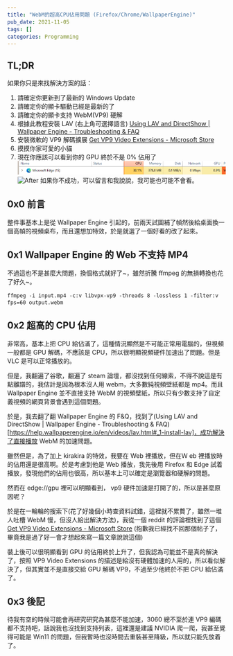 ```yaml
---
title: "WebM的超高CPU佔用問題 (Firefox/Chrome/WallpaperEngine)"
pub_date: 2021-11-05
tags: []
categories: Programming
---
```


## TL;DR

如果你只是來找解決方案的話：

1. 請確定你更新到了最新的 Windows Update
2. 請確定你的顯卡驅動已經是最新的了
3. 請確定你的顯卡支持 WebM(VP9) 硬解
4. 根據此教程安裝 LAV (右上角可選擇語言) [Using LAV and DirectShow | Wallpaper Engine - Troubleshooting & FAQ](https://help.wallpaperengine.io/en/videos/lav.html#_1-install-lav)
5. 安裝微軟的 VP9 解碼擴展 [Get VP9 Video Extensions - Microsoft Store](https://www.microsoft.com/en-us/p/vp9-video-extensions/9n4d0msmp0pt?activetab=pivot:overviewtab)
6. 摸摸你家可愛的小貓
7. 現在你應該可以看到你的 GPU 終於不是 0% 佔用了
   ![Before](webm-hardware-acceleration/Snipaste_2021-11-04_03-24-01.png)
   ![After](webm-hardware-acceleration/Snipaste_2021-11-04-03-25-42.png)
   如果你不成功，可以留言和我說說，我可能也可能不會看。

## 0x0 前言

整件事基本上是從 Wallpaper Engine 引起的，前兩天試圖補了幀然後給桌面換一個高幀的視頻桌布，而且還想加特效，於是就選了一個好看的改了起來。

## 0x1 Wallpaper Engine 的 Web 不支持 MP4

不過這也不是甚麼大問題，換個格式就好了~，雖然折騰 ffmpeg 的無損轉換也花了好久~。 

```
ffmpeg -i input.mp4 -c:v libvpx-vp9 -threads 8 -lossless 1 -filter:v fps=60 output.webm
```

## 0x2 超高的 CPU 佔用

非常高，基本上把 CPU 給佔滿了，這種情況顯然是不可能正常用電腦的，但視頻一般都是 GPU 解碼，不應該是 CPU，所以很明顯視頻硬件加速出了問題。但是 VLC 是可以正常播放的。

但是，我翻遍了谷歌，翻遍了 steam 論壇，都沒找到任何線索，不得不說這是有點離譜的，我估計是因為根本沒人用 webm，大多數純視頻壁紙都是 mp4。而且 Wallpaper Engine 並不直接支持 WebM 的視頻壁紙，所以只有少數支持了自定義視頻的網頁背景會遇到這個問題。

於是，我去翻了翻 Wallpaper Engine 的 F&Q，找到了(Using LAV and DirectShow | Wallpaper Engine - Troubleshooting & FAQ)[https://help.wallpaperengine.io/en/videos/lav.html#_1-install-lav]，成功解決了直接播放 WebM 的加速問題。

雖然但是，為了加上 kirakira 的特效，我要在 Web 裡播放，但在Ｗ eb 裡播放時的佔用還是很高啊。於是考慮到他是 Web 播放，我先後用 Firefox 和 Edge 試着播放，發現他們的佔用也很高，所以基本上可以確定是瀏覽器和硬解的問題。

然而在 edge://gpu 裡可以明顯看到， vp9 硬件加速是打開了的，所以是甚麼原因呢？

於是在一輪輪的搜索下(花了好幾個小時查資料試錯，這裡就不累贅了，雖然一堆人吐槽 WebM 慢，但沒人給出解決方法)，我從一個 reddit 的評論裡找到了這個[Get VP9 Video Extensions - Microsoft Store](https://www.microsoft.com/en-us/p/vp9-video-extensions/9n4d0msmp0pt) (抱歉我已經找不回那個帖子了，畢竟我是過了好一會才想起來寫一篇文章說說這個)

裝上後可以很明顯看到 GPU 的佔用終於上升了，但我認為可能並不是真的解決了，按照 VP9 Video Extensions 的描述是給沒有硬體加速的人用的，所以看似解決了，但其實並不是直接交給 GPU 解碼 VP9，不過至少他終於不把 CPU 給佔滿了。

## 0x3 後記

待我有空的時候可能會再研究研究為甚麼不能加速，3060 總不至於連 VP9 編碼都不支持吧，話說我也沒找到支持列表，這裡還是建議 NVIDIA 爬一爬，我甚至覺得可能是 Win11 的問題，但我暫時也沒時間去重裝甚至降級，所以就只能先放着了。
